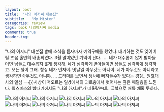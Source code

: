 ```yaml
---
layout: post
title:  "나의 아저씨 대본집"
subtitle:   "My Mister"
categories: review
tags: book 나의아저씨 media
comments: true
header-img: 
---
```


"나의 아저씨" 대본집
발매 소식을 듣자마자 예약구매를 했었다. 
대기하는 것도 잊어버릴 즈음 홀연히 배송되었다. 
3월 말이었던 기억이 난다.. 
...
네가 대수롭지 않게 받아들이면
남들도 대수롭지 않게 생각해.
네가 심각하게 받아들이면
남들도 심각하게 생각하고.
모든 일이 그래.
항상 네가 먼저야.
옛날일 아무것도 아니야.
네가 아무것도 아니라고 생각하면 
아무것도 아니야.
...
드라마를 보면서 생각에 빠져들수가 있다는 경험..
원효대사의 일심(一心)사상이 떠오르는 일상에서의 괴로움에서 벗어나는 깊은 깨달음을 느낀다. 
윌스미스의 빰때기에서도 "나의 아저씨"가 떠울랐는데.. 글밥으로 배를 채울 듯하다.

 ![나의 아저씨](https://youngsungson.github.io/assets/img/review/20220330-review-book1.jpeg)
 ![나의 아저씨](https://youngsungson.github.io/assets/img/review/20220330-review-book2.jpeg)
 ![나의 아저씨](https://youngsungson.github.io/assets/img/review/20220330-review-book3.jpeg)
 ![나의 아저씨](https://youngsungson.github.io/assets/img/review/20220330-review-book4.jpeg)
 ![나의 아저씨](https://youngsungson.github.io/assets/img/review/20220330-review-book5.jpeg)
 ![나의 아저씨](https://youngsungson.github.io/assets/img/review/20220330-review-book6.jpeg)
 ![나의 아저씨](https://youngsungson.github.io/assets/img/review/20220330-review-book7.jpeg)
 ![나의 아저씨](https://youngsungson.github.io/assets/img/review/20220330-review-book8.jpeg)
 ![나의 아저씨](https://youngsungson.github.io/assets/img/review/20220330-review-book9.jpeg)
 ![나의 아저씨](https://youngsungson.github.io/assets/img/review/20220330-review-book10.jpeg)
 
 

